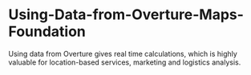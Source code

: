 # Using-Data-from-Overture-Maps-Foundation
Using data from Overture gives real time calculations, which is highly valuable for location-based services, marketing and logistics analysis. 

